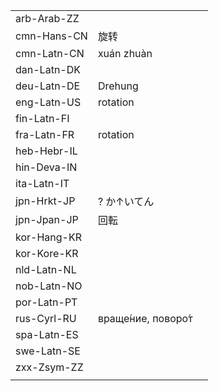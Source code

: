 | | | |
|-|-|-|
| arb-Arab-ZZ |  |  |
| cmn-Hans-CN | 旋转 |  |
| cmn-Latn-CN | xuán zhuàn |  |
| dan-Latn-DK |  |  |
| deu-Latn-DE | Drehung |  |
| eng-Latn-US | rotation |  |
| fin-Latn-FI |  |  |
| fra-Latn-FR | rotation |  |
| heb-Hebr-IL |  |  |
| hin-Deva-IN |  |  |
| ita-Latn-IT |  |  |
| jpn-Hrkt-JP | ? か↑いてん |  |
| jpn-Jpan-JP | 回転 |  |
| kor-Hang-KR |  |  |
| kor-Kore-KR |  |  |
| nld-Latn-NL |  |  |
| nob-Latn-NO |  |  |
| por-Latn-PT |  |  |
| rus-Cyrl-RU | враще́ние, поворо́т |  |
| spa-Latn-ES |  |  |
| swe-Latn-SE |  |  |
| zxx-Zsym-ZZ |  |  |
|  |  |  |
